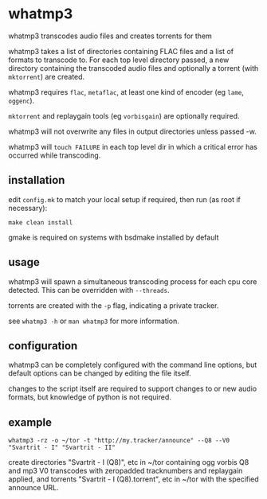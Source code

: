 # whatmp3

whatmp3 transcodes audio files and creates torrents for them

whatmp3 takes a list of directories containing FLAC files and
a list of formats to transcode to. For each top level directory passed,
a new directory containing the transcoded audio files and optionally
a torrent (with `mktorrent`) are created.

whatmp3 requires `flac`, `metaflac`, at least one kind of encoder (eg
`lame`, `oggenc`).

`mktorrent` and replaygain tools (eg `vorbisgain`) are optionally
required.

whatmp3 will not overwrite any files in output directories unless
passed -w.

whatmp3 will `touch FAILURE` in each top level dir in which a
critical error has occurred while transcoding.

## installation

edit `config.mk` to match your local setup  if required, then run
(as root if necessary):

	make clean install

gmake is required on systems with bsdmake installed by default

## usage

whatmp3 will spawn a simultaneous transcoding process for each cpu core
detected. This can be overridden with `--threads`.

torrents are created with the `-p` flag, indicating a private tracker.

see `whatmp3 -h` or `man whatmp3` for more information.

## configuration

whatmp3 can be completely configured with the command line options, but
default options can be changed by editing the file itself.

changes to the script itself are required to support changes to or new
audio formats, but knowledge of python is not required.

## example

	whatmp3 -rz -o ~/tor -t "http://my.tracker/announce" --Q8 --V0 "Svartrit - I" "Svartrit - II"

create directories "Svartrit - I (Q8)", etc in ~/tor containing
ogg vorbis Q8 and mp3 V0 transcodes with zeropadded tracknumbers and
replaygain applied, and torrents "Svartrit - I (Q8).torrent", etc in
~/tor with the specified announce URL.
